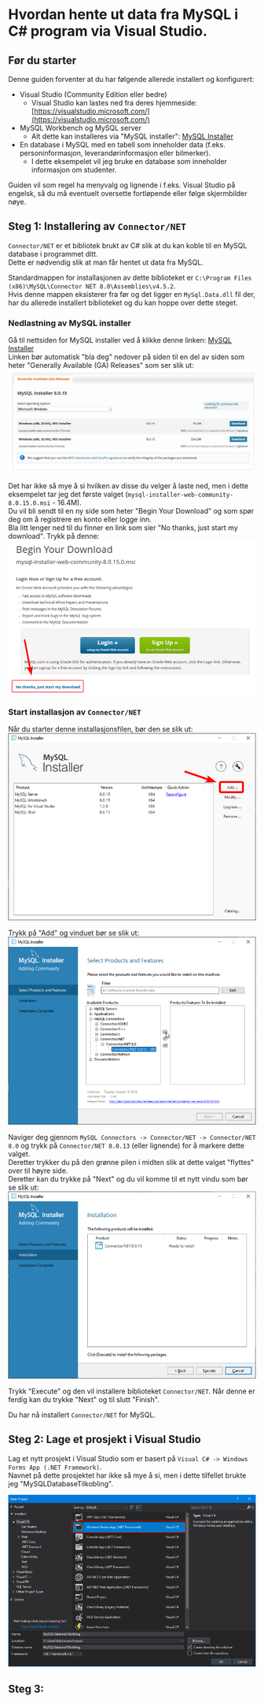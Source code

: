 # Hvordan hente ut data fra MySQL i C# program via Visual Studio.

## Før du starter
Denne guiden forventer at du har følgende allerede installert og konfigurert:

- Visual Studio (Community Edition eller bedre)
    - Visual Studio kan lastes ned fra deres hjemmeside: [https://visualstudio.microsoft.com/](https://visualstudio.microsoft.com/)
- MySQL Workbench og MySQL server
    - Alt dette kan installeres via "MySQL installer": [MySQL Installer][MySQL Installer]
- En database i MySQL med en tabell som inneholder data (f.eks. personinformasjon, leverandørinformasjon eller bilmerker).
    - I dette eksempelet vil jeg bruke en database som inneholder informasjon om studenter.

Guiden vil som regel ha menyvalg og lignende i f.eks. Visual Studio på engelsk, så du må eventuelt oversette fortløpende eller følge skjermbilder nøye.

## Steg 1: Installering av `Connector/NET`
`Connector/NET` er et bibliotek brukt av C# slik at du kan koble til en MySQL database i programmet ditt.  
Dette er nødvendig slik at man får hentet ut data fra MySQL.

Standardmappen for installasjonen av dette biblioteket er `C:\Program Files (x86)\MySQL\Connector NET 8.0\Assemblies\v4.5.2`.  
Hvis denne mappen eksisterer fra før og det ligger en `MySql.Data.dll` fil der, har du allerede installert biblioteket og du kan hoppe over dette steget.

### Nedlastning av MySQL installer
Gå til nettsiden for MySQL installer ved å klikke denne linken: [MySQL Installer][MySQL Installer]  
Linken bør automatisk "bla deg" nedover på siden til en del av siden som heter "Generally Available (GA) Releases" som ser slik ut:
![](Images/MySQLInstallerDownload.png)

Det har ikke så mye å si hvilken av disse du velger å laste ned, men i dette eksempelet tar jeg det første valget (`mysql-installer-web-community-8.0.15.0.msi` - 16.4M).  
Du vil bli sendt til en ny side som heter "Begin Your Download" og som spør deg om å registrere en konto eller logge inn.  
Bla litt lenger ned til du finner en link som sier "No thanks, just start my download". Trykk på denne:
![](Images/MySQLInstallerDownload2.png)

### Start installasjon av `Connector/NET`

Når du starter denne installasjonsfilen, bør den se slik ut:
![](Images/MySQLInstallerConnector.png)

Trykk på "Add" og vinduet bør se slik ut:
![](Images/MySQLInstallerConnector2.png)

Naviger deg gjennom `MySQL Connectors -> Connector/NET -> Connector/NET 8.0` og trykk på `Connector/NET 8.0.13` (eller lignende) for å markere dette valget.  
Deretter trykker du på den grønne pilen i midten slik at dette valget "flyttes" over til høyre side.  
Deretter kan du trykke på "Next" og du vil komme til et nytt vindu som bør se slik ut:
![](Images/MySQLInstallerConnector3.png)

Trykk "Execute" og den vil installere biblioteket `Connector/NET`. Når denne er ferdig kan du trykke "Next" og til slutt "Finish".

Du har nå installert `Connector/NET` for MySQL.

## Steg 2: Lage et prosjekt i Visual Studio
Lag et nytt prosjekt i Visual Studio som er basert på `Visual C# -> Windows Forms App (.NET Framework)`.  
Navnet på dette prosjektet har ikke så mye å si, men i dette tilfellet brukte jeg "MySQLDatabaseTilkobling".

![](Images/LageNyttProsjekt.png)

## Steg 3:

[MySQL Installer]: https://dev.mysql.com/downloads/installer/#downloads